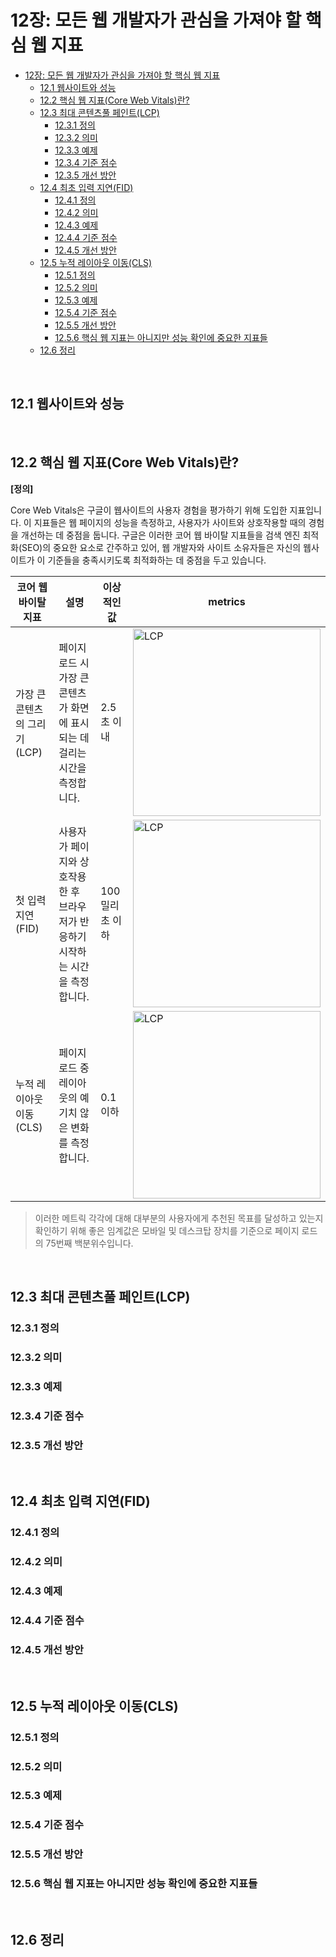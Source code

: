 # 12장: 모든 웹 개발자가 관심을 가져야 할 핵심 웹 지표

- [12장: 모든 웹 개발자가 관심을 가져야 할 핵심 웹 지표](#12장-모든-웹-개발자가-관심을-가져야-할-핵심-웹-지표)
  - [12.1 웹사이트와 성능](#121-웹사이트와-성능)
  - [12.2 핵심 웹 지표(Core Web Vitals)란?](#122-핵심-웹-지표core-web-vitals란)
  - [12.3 최대 콘텐츠풀 페인트(LCP)](#123-최대-콘텐츠풀-페인트lcp)
    - [12.3.1 정의](#1231-정의)
    - [12.3.2 의미](#1232-의미)
    - [12.3.3 예제](#1233-예제)
    - [12.3.4 기준 점수](#1234-기준-점수)
    - [12.3.5 개선 방안](#1235-개선-방안)
  - [12.4 최초 입력 지연(FID)](#124-최초-입력-지연fid)
    - [12.4.1 정의](#1241-정의)
    - [12.4.2 의미](#1242-의미)
    - [12.4.3 예제](#1243-예제)
    - [12.4.4 기준 점수](#1244-기준-점수)
    - [12.4.5 개선 방안](#1245-개선-방안)
  - [12.5 누적 레이아웃 이동(CLS)](#125-누적-레이아웃-이동cls)
    - [12.5.1 정의](#1251-정의)
    - [12.5.2 의미](#1252-의미)
    - [12.5.3 예제](#1253-예제)
    - [12.5.4 기준 점수](#1254-기준-점수)
    - [12.5.5 개선 방안](#1255-개선-방안)
    - [12.5.6 핵심 웹 지표는 아니지만 성능 확인에 중요한 지표들](#1256-핵심-웹-지표는-아니지만-성능-확인에-중요한-지표들)
  - [12.6 정리](#126-정리)

<br>

## 12.1 웹사이트와 성능

<br>

## 12.2 핵심 웹 지표(Core Web Vitals)란?

**[정의]**

Core Web Vitals은 구글이 웹사이트의 사용자 경험을 평가하기 위해 도입한 지표입니다. 이 지표들은 웹 페이지의 성능을 측정하고, 사용자가 사이트와 상호작용할 때의 경험을 개선하는 데 중점을 둡니다. 구글은 이러한 코어 웹 바이탈 지표들을 검색 엔진 최적화(SEO)의 중요한 요소로 간주하고 있어, 웹 개발자와 사이트 소유자들은 자신의 웹사이트가 이 기준들을 충족시키도록 최적화하는 데 중점을 두고 있습니다.

| 코어 웹 바이탈 지표 | 설명 | 이상적인 값 | metrics |
|-------------------|------|-----------|-----------|
| 가장 큰 콘텐츠의 그리기 (LCP) | 페이지 로드 시 가장 큰 콘텐츠가 화면에 표시되는 데 걸리는 시간을 측정합니다. | 2.5초 이내 | <img src="https://web.dev/static/articles/vitals/image/largest-contentful-paint-ea2e6ec5569b6.svg" alt="LCP" width="300" /> |
| 첫 입력 지연 (FID) | 사용자가 페이지와 상호작용한 후 브라우저가 반응하기 시작하는 시간을 측정합니다. | 100밀리초 이하 | <img src="https://web.dev/static/articles/vitals/image/first-input-delay-thresho-4329fd6d1129a.svg" alt="LCP" width="300" /> |
| 누적 레이아웃 이동 (CLS) | 페이지 로드 중 레이아웃의 예기치 않은 변화를 측정합니다. | 0.1 이하 | <img src="https://web.dev/static/articles/vitals/image/cumulative-layout-shift-t-5d49b9b883de4.svg" alt="LCP" width="300" /> |

> 이러한 메트릭 각각에 대해 대부분의 사용자에게 추천된 목표를 달성하고 있는지 확인하기 위해 좋은 임계값은 모바일 및 데스크탑 장치를 기준으로 페이지 로드의 75번째 백분위수입니다.

<br>

## 12.3 최대 콘텐츠풀 페인트(LCP)
### 12.3.1 정의
### 12.3.2 의미
### 12.3.3 예제
### 12.3.4 기준 점수
### 12.3.5 개선 방안

<br>

## 12.4 최초 입력 지연(FID)
### 12.4.1 정의
### 12.4.2 의미
### 12.4.3 예제
### 12.4.4 기준 점수
### 12.4.5 개선 방안

<br>

## 12.5 누적 레이아웃 이동(CLS)
### 12.5.1 정의
### 12.5.2 의미
### 12.5.3 예제
### 12.5.4 기준 점수
### 12.5.5 개선 방안
### 12.5.6 핵심 웹 지표는 아니지만 성능 확인에 중요한 지표들

<br>

## 12.6 정리
